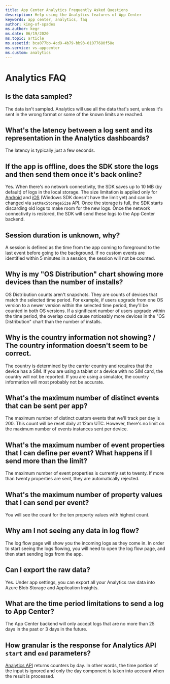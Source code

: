 ```yaml
---
title: App Center Analytics Frequently Asked Questions
description: Help using the Analytics features of App Center
keywords: app center, analytics, faq
author: king-of-spades
ms.author: kegr
ms.date: 06/19/2020
ms.topic: article
ms.assetid: bca077bb-4cd9-4b79-bb93-01077680f58e
ms.service: vs-appcenter
ms.custom: analytics
---
```


# Analytics FAQ
## Is the data sampled?
The data isn't sampled. Analytics will use all the data that's sent, unless it's sent in the wrong format or some of the known limits are reached.

## What's the latency between a log sent and its representation in the Analytics dashboards?
The latency is typically just a few seconds.

## If the app is offline, does the SDK store the logs and then send them once it's back online?
Yes. When there's no network connectivity, the SDK saves up to 10 MB (by default) of logs in the local storage. The size limitation is applied only for [Android](~/sdk/other-apis/android.md#storage-size) and [iOS](~/sdk/other-apis/ios.md#storage-size) (Windows SDK doesn't have the limit yet) and can be changed via `setMaxStorageSize` API. Once the storage is full, the SDK starts discarding old logs to make room for the new logs. Once the network connectivity is restored, the SDK will send these logs to the App Center backend.

## Session duration is unknown, why?
A session is defined as the time from the app coming to foreground to the last event before going to the background. If no custom events are identified within 5 minutes in a session, the session will not be counted.

## Why is my "OS Distribution" chart showing more devices than the number of installs?
OS Distribution counts aren't snapshots. They are counts of devices that match the selected time period. For example, if users upgrade from one OS version to a newer version within the selected time period, they'll be counted in both OS versions. If a significant number of users upgrade within the time period, the overlap could cause noticeably more devices in the "OS Distribution" chart than the number of installs.

## Why is the country information not showing? / The country information doesn't seem to be correct.
The country is determined by the carrier country and requires that the device has a SIM. If you are using a tablet or a device with no SIM card, the country will not be reported. If you are using a simulator, the country information will most probably not be accurate.

## What's the maximum number of distinct events that can be sent per app?
The maximum number of distinct custom events that we'll track per day is 200. This count will be reset daily at 12am UTC. However, there's no limit on the maximum number of events instances sent per device.

## What's the maximum number of event properties that I can define per event? What happens if I send more than the limit?
The maximum number of event properties is currently set to twenty. If more than twenty properties are sent, they are automatically rejected.

## What's the maximum number of property values that I can send per event?
You will see the count for the ten property values with highest count.

## Why am I not seeing any data in log flow?
The log flow page will show you the incoming logs as they come in. In order to start seeing the logs flowing, you will need to open the log flow page, and then start sending logs from the app.

## Can I export the raw data?
Yes. Under app settings, you can export all your Analytics raw data into Azure Blob Storage and Application Insights.

## What are the time period limitations to send a log to App Center?
The App Center backend will only accept logs that are no more than 25 days in the past or 3 days in the future.

## How granular is the response for Analytics API `start` and `end` parameters?
[Analytics API](https://openapi.appcenter.ms/#/analytics/) returns counters by day. In other words, the time portion of the input is ignored and only the day component is taken into account when the result is processed.